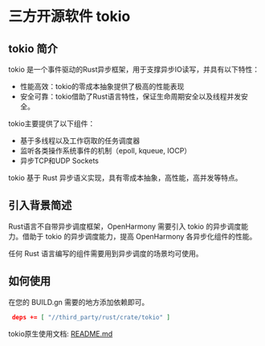# 三方开源软件 tokio

## tokio 简介

tokio 是一个事件驱动的Rust异步框架，用于支撑异步IO读写，并具有以下特性：
- 性能高效：tokio的零成本抽象提供了极高的性能表现
- 安全可靠：tokio借助了Rust语言特性，保证生命周期安全以及线程并发安全。

tokio主要提供了以下组件：
- 基于多线程以及工作窃取的任务调度器
- 监听各类操作系统事件的机制（epoll, kqueue, IOCP）
- 异步TCP和UDP Sockets

tokio 基于 Rust 异步语义实现，具有零成本抽象，高性能，高并发等特点。

## 引入背景简述

Rust语言不自带异步调度框架，OpenHarmony 需要引入 tokio 的异步调度能力。借助于 tokio 的异步调度能力，提高 OpenHarmony 各异步化组件的性能。

任何 Rust 语言编写的组件需要用到异步调度的场景均可使用。

## 如何使用

在您的 BUILD.gn 需要的地方添加依赖即可。

```json
 deps += [ "//third_party/rust/crate/tokio" ]
```

tokio原生使用文档: [README.md](./README.md)